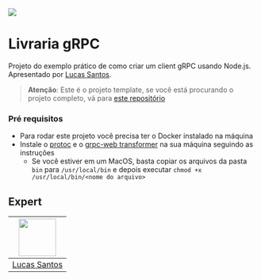 <img src="https://storage.googleapis.com/golden-wind/experts-club/capa-github.svg" />

# Livraria gRPC

Projeto do exemplo prático de como criar um client gRPC usando Node.js. Apresentado por [Lucas Santos](https://info.lsantos.dev).

> __Atenção__: Este é o projeto template, se você está procurando o projeto completo, vá para [este repositório](https://github.com/rocketseat-experts-club/grpc-bookstore-client)

### Pré requisitos

- Para rodar este projeto você precisa ter o Docker instalado na máquina
- Instale o [protoc](https://github.com/protocolbuffers/protobuf/releases) e o [grpc-web transformer](https://github.com/grpc/grpc-web/releases) na sua máquina seguindo as instruções
  - Se você estiver em um MacOS, basta copiar os arquivos da pasta `bin` para `/usr/local/bin` e depois executar `chmod +x /usr/local/bin/<nome do arquivo>`

## Expert

| [<img src="https://github.com/khaosdoctor.png" width="75px;"/>](http://info.lsantos.dev) |
| :-: |
|[Lucas Santos](https://info.lsantos.dev)|
